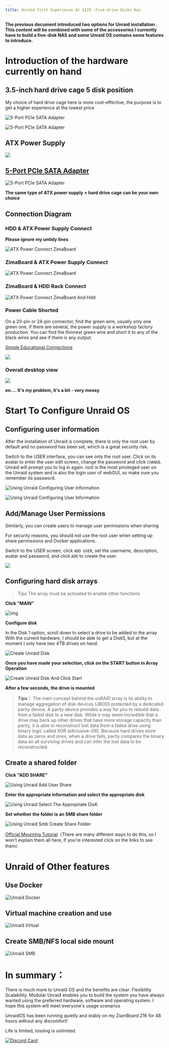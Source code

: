 ```yaml
---
title: Unraid First Experience At $129 -Five-drive Disks Nas
---
```


**The previous document introduced two options for Unraid installation . This content will be combined with some of the accessories I currently have to build a five-disk NAS and some Unraid OS contains some features to introduce.**

# Introduction of the hardware currently on hand

## 3.5-inch hard drive cage 5 disk position

My choice of hard drive cage here is more cost-effective, the purpose is to get a higher experience at the lowest price

![5-Port PCIe SATA Adapter](/images/Unraid-First-Experience-At-$129-Five-drive-Disks-Nas/Unraid-First-Experience-At-$129-Five-drive-Disks-Nas-3.5-inch-hard-drive-cage.jpeg)

![5-Port PCIe SATA Adapter](/images/Unraid-First-Experience-At-$129-Five-drive-Disks-Nas/Unraid-First-Experience-At-$129-Five-drive-Disks-Nas-3.5-inch-hard-drive-cage2.png)

## ATX Power Supply

![](/images/Unraid-First-Experience-At-$129-Five-drive-Disks-Nas/Unraid-First-Experience-At-$129-Five-drive-Disks-Nas-atx-power-supply.png)

## [5-Port PCIe SATA Adapter](https://shop.zimaboard.com/products/5-channel-sata-6g-pcie-adapter-host-card-pci-express-x1-to-x4-sata-connector-supports-ahci-fis-ncq-marvell-chipset)

![5-Port PCIe SATA Adapter](/images/Unraid-First-Experience-At-$129-Five-drive-Disks-Nas/Unraid-First-Experience-At-$129-Five-drive-Disks-Nas-5-port-pcie-sata-adapter.png)

**The same type of ATX power supply + hard drive cage can be your own choice**

## Connection Diagram

### HDD & ATX Power Supply Connect

**Please ignore my untidy lines**

![ATX Power Connect ZimaBoard](/images/Unraid-First-Experience-At-$129-Five-drive-Disks-Nas/Unraid-First-Experience-At-$129-Five-drive-Disks-Nas-atx-and-hdd.png)

### ZimaBoard & ATX Power Supply Connect

![ATX Power Connect ZimaBoard](/images/Unraid-First-Experience-At-$129-Five-drive-Disks-Nas/Unraid-First-Experience-At-$129-Five-drive-zimaboard-connect-atx-powwer.png)

### ZimaBoard & HDD Rack Connect

![ATX Power Connect ZimaBoard And Hdd](/images/Unraid-First-Experience-At-$129-Five-drive-Disks-Nas/Unraid-First-Experience-At-$129-Five-drive-Disks-zimaboard-connect-hdd.png)

### Power Cable Shorted
On a 20-pin or 24-pin connector, find the green wire, usually only one green one, if there are several, the power supply is a workshop factory production. You can find the thinnest green wire and short it to any of the black wires and see if there is any output.

[Simple Educational Connections](https://zh.wikipedia.org/zh-hk/Template:ATX%E7%94%B5%E6%BA%90%E8%BF%9E%E6%8E%A5%E5%99%A8)

![](/images/Unraid-First-Experience-At-$129-Five-drive-Disks-Nas/Unraid-First-Experience-At-$129-Five-drive-power-cable-shorted.png)


### Overall desktop view

![](/images/Unraid-First-Experience-At-$129-Five-drive-Disks-Nas/Unraid-First-Experience-At-$129-Five-drive-overall-desktop-view.png)

**en.... It's my problem, it's a bit - very messy**

# Start To Configure Unraid OS

## Configuring user information
After the installation of Unraid is complete, there is only the root user by default and no password has been set, which is a great security risk.

Switch to the USER interface, you can see only the root user. Click on its avatar to enter the user edit screen, change the password and click `CHANGE`. Unraid will prompt you to log in again. root is the most privileged user on the Unraid system and is also the login user of webGUI, so make sure you remember its password. 

![Using Unraid Configuring User Information](/images/Unraid-First-Experience-At-$129-Five-drive-Disks-Nas/Unraid-First-Experience-At-$129-Five-drive-configuring-user-information.png)

![Using Unraid Configuring User Information](/images/Unraid-First-Experience-At-$129-Five-drive-Disks-Nas/Unraid-First-Experience-At-$129-Five-drive-configuring-user-information1.png)

## Add/Manage User Permissions

Similarly, you can create users to manage user permissions when sharing

 For security reasons, you should not use the root user when setting up share permissions and Docker applications.

Switch to the USER screen, click `ADD USER`, set the username, description, avatar and password, and click `ADD` to create the user.

![](/images/Unraid-First-Experience-At-$129-Five-drive-Disks-Nas/Unraid-First-Experience-At-$129-Five-drive-add-user-permissions.png)


## Configuring hard disk arrays

> Tips
>  The array must be activated to enable other functions

**Click “MAIN”**

![img](/images/Unraid-First-Experience-At-$129-Five-drive-Disks-Nas/Unraid-First-Experience-At-$129-Five-drive-click-main.png)

**Configure disk**

In the Disk 1 option, scroll down to select a drive to be added to the array
With the current hardware, I should be able to get a Disk5, but at the moment I only have two 4TB drives on hand.

![Create Unraid Disk ](/images/Unraid-First-Experience-At-$129-Five-drive-Disks-Nas/Unraid-First-Experience-At-$129-Five-drive-configure-disk.png)

**Once you have made your selection, click on the START button in Array Operation**

![Create Unraid Disk And Click Start](/images/Unraid-First-Experience-At-$129-Five-drive-Disks-Nas/Unraid-First-Experience-At-$129-Five-drive-click-start.png)

**After a few seconds, the drive is mounted**

> **Tips：**
> The main concept behind the unRAID array is its ability to manage aggregation of disk devices (JBOD) protected by a dedicated parity device. A parity device provides a way for you to rebuild data from a failed disk to a new disk. While it may seem incredible that a drive may back up other drives that have more storage capacity than parity, it is able to reconstruct lost data from a failed drive using binary logic called XOR (eXclusive-OR). Because hard drives store data as zeros and ones, when a drive fails, parity compares the binary data on all surviving drives and can infer the lost data to be reconstructed.

## Create a shared folder

**Click "ADD SHARE"**

![ Using Unraid Add User Share](/images/Unraid-First-Experience-At-$129-Five-drive-Disks-Nas/Unraid-First-Experience-At-$129-Five-drive-click-add-share.png)

**Enter the appropriate information and select the appropriate disk**

![Using Unraid Select The Appropriate DisK](/images/Unraid-First-Experience-At-$129-Five-drive-Disks-Nas/Unraid-First-Experience-At-$129-Five-drive-select-the-appropriate-disk.png)

**Set whether the folder is an SMB share folder**

![ Using Unraid Smb Create Share Folder ](/images/Unraid-First-Experience-At-$129-Five-drive-Disks-Nas/Unraid-First-Experience-At-$129-Five-drive-choose-smb-share-folder.png)

[Official Mounting Tutorial](https://wiki.unraid.net/Articles/Getting_Started)（There are many different ways to do this, so I won't explain them all here, if you're interested click on the links to see them）

# Unraid of Other features

## Use Docker

![ Unraid Docker](/images/Unraid-First-Experience-At-$129-Five-drive-Disks-Nas/Unraid-First-Experience-At-$129-Five-drive-use-docker.png)

## Virtual machine creation and use

![ Unraid Virtual](/images/Unraid-First-Experience-At-$129-Five-drive-Disks-Nas/Unraid-First-Experience-At-$129-Five-drive-use-unraid-virtual.png)

## Create SMB/NFS local side mount

![Unraid SMB](/images/Unraid-First-Experience-At-$129-Five-drive-Disks-Nas/Unraid-First-Experience-At-$129-Five-drive-create-smb-nfs-mount.png)

# In summary：

There is much more to Unraid OS and the benefits are clear: Flexibility Scalability. Modular Unraid enables you to build the system you have always wanted using the preferred hardware, software and operating system. I hope this system will meet everyone's usage scenarios

UnraidOS has been running quietly and stably on my ZiamBoard 216 for 48 hours without any discomfort!

Life is limited, tossing is unlimited.

[![Discord Card](https://discordapp.com/api/guilds/884667213326463016/widget.png?style=banner2)](https://discord.gg/knqAbbBbeX)